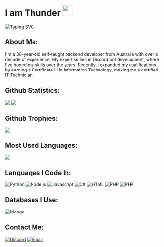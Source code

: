 <h1>I am Thunder <img src="https://cdn.discordapp.com/emojis/1055063219800117268.gif" height="35px"></h1>

[![Typing SVG](https://readme-typing-svg.demolab.com?font=Fira+Code&size=16&pause=1000&color=00FFFF&random=false&width=435&lines=Back-end+Developer+%26+Certified+IT+Technician)](https://git.io/typing-svg)

<h2>About Me:</h2>
<p>I'm a 30-year-old self-taught backend developer from Australia with over a decade of experience. My expertise lies in Discord bot development, where I've honed my skills over the years. Recently, I expanded my qualifications by earning a Certificate III in Information Technology, making me a certified IT Technician.</p>
<h2>Github Statistics:</h2>
<img src="https://github-readme-stats.vercel.app/api?username=ThunderDoesDev&show_icons=true&theme=radical">
<img src="https://github-readme-streak-stats.herokuapp.com/?user=ThunderDoesDev&theme=radical&hide_border=false">

<h2>Github Trophies:</h2>
<img src="https://github-profile-trophy.vercel.app/?username=ThunderDoesDev&rank=SS,S,AAA,AA,A,B,C&row=1&id=">

<h2>Most Used Languages:</h2>
<img src="https://github-readme-stats.vercel.app/api/top-langs/?username=ThunderDoesDev&theme=radical&layout=compact">

<h2>Languages I Code In:</h2>

![Python](https://img.shields.io/badge/python-%2300599C.svg?style=for-the-badge&logo=python&logoColor=white)
![Node.js](https://img.shields.io/badge/node.js-%2300599C.svg?style=for-the-badge&logo=node.js&logoColor=white)
![Javascript](https://img.shields.io/badge/javascript-%2300599C.svg?style=for-the-badge&logo=javascript&logoColor=white)
![C#](https://img.shields.io/badge/c%23-%2300599C.svg?style=for-the-badge&logo=c#&logoColor=white)
![HTML](https://img.shields.io/badge/html-%2300599C.svg?style=for-the-badge&logo=HTML5&logoColor=white)
![PHP](https://img.shields.io/badge/PHP-%2300599C.svg?style=for-the-badge&logo=PHP&logoColor=white)
![PHP](https://img.shields.io/badge/JSON-%2300599C.svg?style=for-the-badge&logo=JSON&logoColor=white)

<h2>Databases I Use:</h2>

![Mongo](https://img.shields.io/badge/mongodb-%2300599C.svg?style=for-the-badge&logo=mongodb&logoColor=white)

<h2>Contact Me:</h2>

[![Discord](https://img.shields.io/badge/Discord-%2300599C.svg?logo=discord&logoColor=white&style=for-the-badge)](https://discord.gg/thunderdoesdev)
[![Email](https://img.shields.io/badge/Email-%2300599C.svg?logo=gmail&logoColor=white&style=for-the-badge)](mailto:contact@thunderdoesdev.gg)
